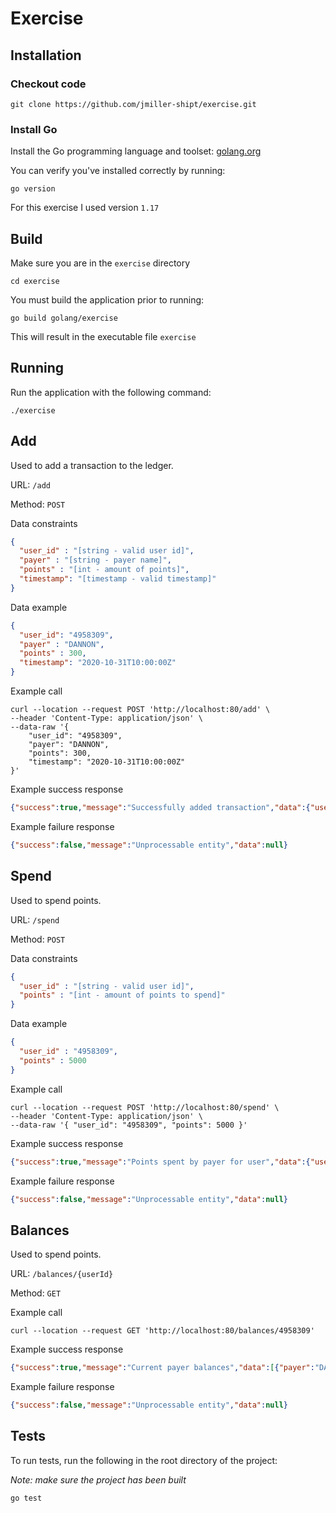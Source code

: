 # Exercise

## Installation

### Checkout code
```
git clone https://github.com/jmiller-shipt/exercise.git
```

### Install Go

Install the Go programming language and toolset: [golang.org](https://golang.org/doc/install)

You can verify you've installed correctly by running:
```
go version
```

For this exercise I used version `1.17`

## Build
Make sure you are in the `exercise` directory

```shell
cd exercise
```

You must build the application prior to running:
```
go build golang/exercise
```

This will result in the executable file `exercise`

## Running

Run the application with the following command:

```shell
./exercise
```

## Add

Used to add a transaction to the ledger.

URL: `/add`

Method: `POST`

Data constraints

```json
{
  "user_id" : "[string - valid user id]",
  "payer" : "[string - payer name]",
  "points" : "[int - amount of points]",
  "timestamp": "[timestamp - valid timestamp]"
}
```

Data example
```json
{
  "user_id": "4958309",
  "payer" : "DANNON",
  "points" : 300,
  "timestamp": "2020-10-31T10:00:00Z"
}
```

Example call

```shell
curl --location --request POST 'http://localhost:80/add' \
--header 'Content-Type: application/json' \
--data-raw '{
    "user_id": "4958309",
    "payer": "DANNON",
    "points": 300,
    "timestamp": "2020-10-31T10:00:00Z"
}'
```

Example success response
```json
{"success":true,"message":"Successfully added transaction","data":{"user_id":"4958309","payer":"DANNON"}}
```

Example failure response
```json
{"success":false,"message":"Unprocessable entity","data":null}
```

## Spend

Used to spend points.

URL: `/spend`

Method: `POST`

Data constraints

```json
{
  "user_id" : "[string - valid user id]",
  "points" : "[int - amount of points to spend]"
}
```

Data example
```json
{
  "user_id" : "4958309",
  "points" : 5000
}
```

Example call

```shell
curl --location --request POST 'http://localhost:80/spend' \
--header 'Content-Type: application/json' \
--data-raw '{ "user_id": "4958309", "points": 5000 }'
```

Example success response
```json
{"success":true,"message":"Points spent by payer for user","data":{"user_id":"4958309","spend_records":[{"payer":"DANNON","points":-100},{"payer":"UNILEVER","points":-200},{"payer":"MILLER COORS","points":-4700}]}}
```

Example failure response
```json
{"success":false,"message":"Unprocessable entity","data":null}
```

## Balances

Used to spend points.

URL: `/balances/{userId}`

Method: `GET`

Example call

```shell
curl --location --request GET 'http://localhost:80/balances/4958309'
```

Example success response
```json
{"success":true,"message":"Current payer balances","data":[{"payer":"DANNON","points":900,"user_id":"4958309"}]}
```

Example failure response
```json
{"success":false,"message":"Unprocessable entity","data":null}
```

## Tests

To run tests, run the following in the root directory of the project:

*Note: make sure the project has been built*
```
go test
```
